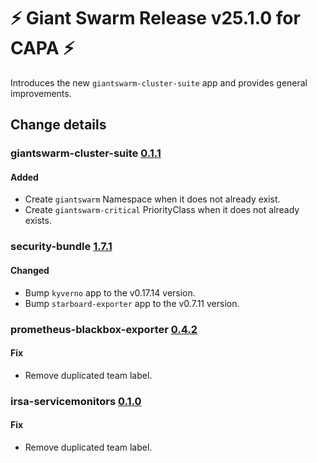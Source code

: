 # :zap: Giant Swarm Release v25.1.0 for CAPA :zap:

Introduces the new `giantswarm-cluster-suite` app and provides general improvements.

## Change details

### giantswarm-cluster-suite [0.1.1](https://github.com/giantswarm/giantswarm-cluster-suite/releases/tag/v0.1.17)

#### Added
- Create `giantswarm` Namespace when it does not already exist.
- Create `giantswarm-critical` PriorityClass when it does not already exists.

### security-bundle [1.7.1](https://github.com/giantswarm/security-bundle/releases/tag/v1.7.1)

#### Changed

- Bump `kyverno` app to the v0.17.14 version.
- Bump `starboard-exporter` app to the v0.7.11 version.

### prometheus-blackbox-exporter [0.4.2](https://github.com/giantswarm/prometheus-blackbox-exporter-app/releases/tag/v0.4.2)

#### Fix

- Remove duplicated team label.

### irsa-servicemonitors [0.1.0](https://github.com/giantswarm/irsa-servicemonitors-app/releases/tag/v0.1.0)

#### Fix

- Remove duplicated team label.
